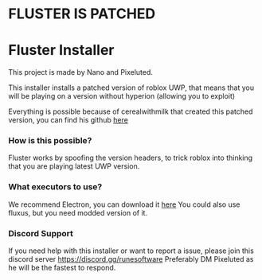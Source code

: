 # FLUSTER IS PATCHED

# Fluster Installer
This project is made by Nano and Pixeluted.

This installer installs a patched version of roblox UWP, that means that you will be playing on a version without hyperion (allowing you to exploit) 

Everything is possible because of cerealwithmilk that created this patched version, you can find his github [here](https://github.com/cerealwithmilk/uwp)

### How is this possible?
Fluster works by spoofing the version headers, to trick roblox into thinking that you are playing latest UWP version.

### What executors to use?
We recommend Electron, you can download it [here](https://ryos.lol)
You could also use fluxus, but you need modded version of it.

### Discord Support
If you need help with this installer or want to report a issue, please join this discord server https://discord.gg/runesoftware
Preferably DM Pixeluted as he will be the fastest to respond.
